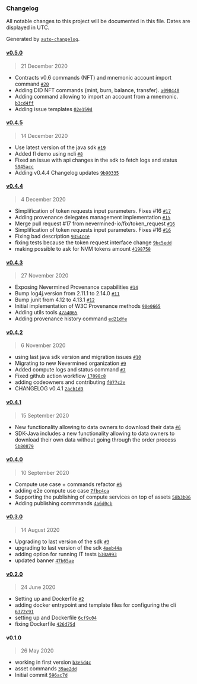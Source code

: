 ### Changelog

All notable changes to this project will be documented in this file. Dates are displayed in UTC.

Generated by [`auto-changelog`](https://github.com/CookPete/auto-changelog).

#### [v0.5.0](https://github.com/nevermined-io/cli/compare/v0.4.5...v0.5.0)

> 21 December 2020

- Contracts v0.6 commands (NFT) and mnemonic account import command [`#20`](https://github.com/nevermined-io/cli/pull/20)
- Adding DID NFT commands (mint, burn, balance, transfer). [`a090440`](https://github.com/nevermined-io/cli/commit/a090440e24199d72366267bce56102c24dd12ba1)
- Adding command allowing to import an account from a mnemonic. [`b3cd4ff`](https://github.com/nevermined-io/cli/commit/b3cd4ffff790c6386ad25782606981f1360ca02a)
- Adding issue templates [`02e159d`](https://github.com/nevermined-io/cli/commit/02e159d50faf79075b03cb132171fcc1bca223d5)

#### [v0.4.5](https://github.com/nevermined-io/cli/compare/v0.4.4...v0.4.5)

> 14 December 2020

- Use latest version of the java sdk [`#19`](https://github.com/nevermined-io/cli/pull/19)
- Added fl demo using ncli [`#8`](https://github.com/nevermined-io/cli/pull/8)
- Fixed an issue with api changes in the sdk to fetch logs and status [`5945acc`](https://github.com/nevermined-io/cli/commit/5945acc62d7abe7637a1ffacd08ac3a8bca3f169)
- Adding v0.4.4 Changelog updates [`9b90335`](https://github.com/nevermined-io/cli/commit/9b9033510ccd49555aceb7d61aee2a28a1c831d4)

#### [v0.4.4](https://github.com/nevermined-io/cli/compare/v0.4.3...v0.4.4)

> 4 December 2020

- Simplification of token requests input parameters. Fixes #16 [`#17`](https://github.com/nevermined-io/cli/pull/17)
- Adding provenance delegates management implementation [`#15`](https://github.com/nevermined-io/cli/pull/15)
- Merge pull request #17 from nevermined-io/fix/token_request [`#16`](https://github.com/nevermined-io/cli/issues/16)
- Simplification of token requests input parameters. Fixes #16 [`#16`](https://github.com/nevermined-io/cli/issues/16)
- Fixing bad description [`9354cce`](https://github.com/nevermined-io/cli/commit/9354cce4268fb01bc49b7e9572307f1628ef783d)
- fixing tests because the token request interface change [`9bc5edd`](https://github.com/nevermined-io/cli/commit/9bc5edd2f94f99e87e1b6a311f64413c721f3b5a)
- making possible to ask for NVM tokens amount [`4198758`](https://github.com/nevermined-io/cli/commit/4198758a9bbeaf9f4ad1fb11657095d50d9daa97)

#### [v0.4.3](https://github.com/nevermined-io/cli/compare/v0.4.2...v0.4.3)

> 27 November 2020

- Exposing Nevermined Provenance capabilities  [`#14`](https://github.com/nevermined-io/cli/pull/14)
- Bump log4j.version from 2.11.1 to 2.14.0 [`#11`](https://github.com/nevermined-io/cli/pull/11)
- Bump junit from 4.12 to 4.13.1 [`#12`](https://github.com/nevermined-io/cli/pull/12)
- Initial implementation of W3C Provenance methods [`90e0665`](https://github.com/nevermined-io/cli/commit/90e066528b6a16bdf561ea658b7d131db68ac15f)
- Adding utils tools [`47a4065`](https://github.com/nevermined-io/cli/commit/47a4065849d5a6db4d92c9e2c83ed68871daa5b9)
- Adding provenance history command [`ed21dfe`](https://github.com/nevermined-io/cli/commit/ed21dfe17aabe29ad82fdfda50828b5b9fe44a66)

#### [v0.4.2](https://github.com/nevermined-io/cli/compare/v0.4.1...v0.4.2)

> 6 November 2020

- using last java sdk version and migration issues [`#10`](https://github.com/nevermined-io/cli/pull/10)
- Migrating to new Nevermined organization [`#9`](https://github.com/nevermined-io/cli/pull/9)
- Added compute logs and status command [`#7`](https://github.com/nevermined-io/cli/pull/7)
- Fixed github action workflow [`17098c8`](https://github.com/nevermined-io/cli/commit/17098c8d0f2ce9e0d1e0da5da111638421f18c12)
- adding codeowners and contributing [`f077c2e`](https://github.com/nevermined-io/cli/commit/f077c2e9dbdb87917dfeeadce0dafadd994346e9)
- CHANGELOG v0.4.1 [`2acb1d9`](https://github.com/nevermined-io/cli/commit/2acb1d9049f2bbb31abd9bc069fffac2e4cb964a)

#### [v0.4.1](https://github.com/nevermined-io/cli/compare/v0.4.0...v0.4.1)

> 15 September 2020

- New functionality allowing to data owners to download their data [`#6`](https://github.com/nevermined-io/cli/pull/6)
- SDK-Java includes a new functionality allowing to data owners to download their own data without going through the order process [`5b80879`](https://github.com/nevermined-io/cli/commit/5b808791980f7425b4833d3f620e28f7f3065c42)

#### [v0.4.0](https://github.com/nevermined-io/cli/compare/v0.3.0...v0.4.0)

> 10 September 2020

- Compute use case + commands refactor [`#5`](https://github.com/nevermined-io/cli/pull/5)
- adding e2e compute use case [`7fbc4ca`](https://github.com/nevermined-io/cli/commit/7fbc4cac8e466cb25c94149c7a1b1c6f0c3efd45)
- Supporting the publishing of compute services on top of assets [`58b3b06`](https://github.com/nevermined-io/cli/commit/58b3b060db2157de1e930cac4dce35bc0f13caa8)
- Adding publishing commmands [`4a6d0cb`](https://github.com/nevermined-io/cli/commit/4a6d0cb379324a9c11f21f6e4f56c35001032bab)

#### [v0.3.0](https://github.com/nevermined-io/cli/compare/v0.2.0...v0.3.0)

> 14 August 2020

- Upgrading to last version of the sdk [`#3`](https://github.com/nevermined-io/cli/pull/3)
- upgrading to last version of the sdk [`4aeb44a`](https://github.com/nevermined-io/cli/commit/4aeb44a99bdfb6fdae5d6989a60bc069d8a130f2)
- adding option for running IT tests [`b30a993`](https://github.com/nevermined-io/cli/commit/b30a993b23666cf44fa02fe2f9e490496637a661)
- updated banner [`47b65ae`](https://github.com/nevermined-io/cli/commit/47b65ae486b7a968ecb48a9a484f0831135d36a9)

#### [v0.2.0](https://github.com/nevermined-io/cli/compare/v0.1.0...v0.2.0)

> 24 June 2020

- Setting up and Dockerfile [`#2`](https://github.com/nevermined-io/cli/pull/2)
- adding docker entrypoint and template files for configuring the cli [`6372c91`](https://github.com/nevermined-io/cli/commit/6372c910aad629e67facbaf006ac9aa8aafcbf46)
- setting up and Dockerfile [`6cf9c04`](https://github.com/nevermined-io/cli/commit/6cf9c04ce6653dca0236c3178c08710440d8c6af)
- fixing Dockerfile [`426d75d`](https://github.com/nevermined-io/cli/commit/426d75d65ae6add0b014712a986cd99ec0241daa)

#### v0.1.0

> 26 May 2020

- working in first version [`b3e5d4c`](https://github.com/nevermined-io/cli/commit/b3e5d4ca50fd421888c317a1b95b552e4ac08e2a)
- asset commands [`39ae2dd`](https://github.com/nevermined-io/cli/commit/39ae2ddfae4d547510a2a4a212b646896039d86d)
- Initial commit [`596ac7d`](https://github.com/nevermined-io/cli/commit/596ac7dc286c60e9404ecf14f9df958a2f304ebf)
